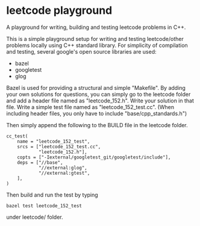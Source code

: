 # leetcode playground
A playground for writing, building and testing leetcode problems in C++.

This is a simple playground setup for writing and testing leetcode/other problems locally using C++ standard library.
For simplicity of compilation and testing, several google's open source libraries are used:

+ bazel
+ googletest
+ glog

Bazel is used for providing a structural and simple "Makefile". By adding your own solutions for questions, you can
simply go to the leetcode folder and add a header file named as "leetcode_152.h". Write your solution in that file.
Write a simple test file named as "leetcode_152_test.cc". (When including header files, you only have to include
"base/cpp_standards.h")

Then simply append the following to the BUILD file in the leetcode folder.

~~~~
cc_test(
    name = "leetcode_152_test",
    srcs = ["leetcode_152_test.cc",
            "leetcode_152.h"],
    copts = ["-Iexternal/googletest_git/googletest/include"],
    deps = ["//base",
            "//external:glog",
            "//external:gtest",
    ],
)
~~~~

Then build and run the test by typing 

~~~~
bazel test leetcode_152_test
~~~~

under leetcode/ folder.
